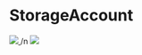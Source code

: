 # StorageAccount

<a href="https://portal.azure.com/#create/Microsoft.Template/uri/https%3A%2F%2Fraw.githubusercontent.com%2Flbov%2FStorage_Account%2Fmaster%2Fazuredeploy.json" target="_blank">
    <img src="http://azuredeploy.net/deploybutton.png"/>
</a>
/n
<a href="http://armviz.io/#/?load=https%3A%2F%2Fraw.githubusercontent.com%2Flbov%2FStorage_Account%2Fmaster%2Fazuredeploy.json" target="_blank">
    <img src="http://armviz.io/visualizebutton.png"/>
</a>
